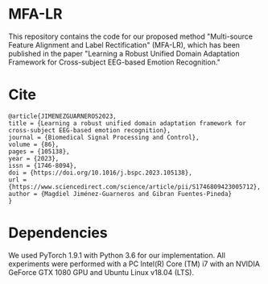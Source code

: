 # MFA-LR
This repository contains the code for our proposed method "Multi-source Feature Alignment and Label Rectification"  (MFA-LR), which has been published in the paper "Learning a Robust Unified Domain Adaptation Framework for Cross-subject EEG-based Emotion Recognition."


# Cite

	@article{JIMENEZGUARNEROS2023,
	title = {Learning a robust unified domain adaptation framework for cross-subject EEG-based emotion recognition},
	journal = {Biomedical Signal Processing and Control},
	volume = {86},
	pages = {105138},
	year = {2023},
	issn = {1746-8094},
	doi = {https://doi.org/10.1016/j.bspc.2023.105138},
	url = {https://www.sciencedirect.com/science/article/pii/S1746809423005712},
	author = {Magdiel Jiménez-Guarneros and Gibran Fuentes-Pineda}
	}

# Dependencies

We used PyTorch 1.9.1 with Python 3.6 for our implementation. All experiments were performed with a PC Intel(R) Core (TM) i7 with an NVIDIA GeForce GTX 1080 GPU and Ubuntu Linux v18.04 (LTS).
